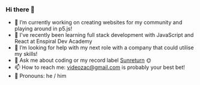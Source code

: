 ### Hi there 👋 

- 🔭 I’m currently working on creating websites for my community and playing around in p5.js! 
- 🌱 I've recently been learning full stack development with JavaScript and React at Enspiral Dev Academy
- 🤔 I’m looking for help with my next role with a company that could utilise my skills!
- 💬 Ask me about coding or my record label [Sunreturn](https://www.instagram.com/sunreturn.nz/) 🌞
- 📫 How to reach me: videozac@gmail.com is probably your best bet! 
- 🤠 Pronouns: he / him
